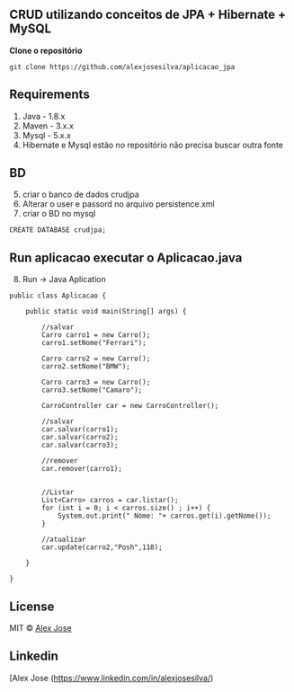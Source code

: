 ## CRUD utilizando conceitos de JPA + Hibernate + MySQL



**Clone o repositório** 
```
git clone https://github.com/alexjosesilva/aplicacao_jpa
```
## Requirements

1. Java - 1.8.x
2. Maven - 3.x.x
3. Mysql - 5.x.x
4. Hibernate e Mysql estão no repositório não precisa buscar outra fonte

## BD
5) criar o banco de dados crudjpa
6) Alterar o user e passord no arquivo persistence.xml
7) criar o BD no mysql

```
CREATE DATABASE crudjpa;
```

## Run aplicacao executar o Aplicacao.java

8) Run -> Java Aplication
```
public class Aplicacao {

	public static void main(String[] args) {
		
		//salvar
		Carro carro1 = new Carro();	
		carro1.setNome("Ferrari");
		
		Carro carro2 = new Carro();	
		carro2.setNome("BMW");
		
		Carro carro3 = new Carro();	
		carro3.setNome("Camaro");
		
		CarroController car = new CarroController();
		
		//salvar
		car.salvar(carro1);
		car.salvar(carro2);
		car.salvar(carro3);
		
		//remover
		car.remover(carro1);
		
		
		//Listar
		List<Carro> carros = car.listar();
		for (int i = 0; i < carros.size() ; i++) {
			System.out.print(" Nome: "+ carros.get(i).getNome());
		}
		
		//atualizar
		car.update(carro2,"Posh",118);
		
	}

}

```
## License
MIT © [Alex Jose](https://github.com/alexjosesilva)

## Linkedin 
[Alex Jose (https://www.linkedin.com/in/alexjosesilva/)
